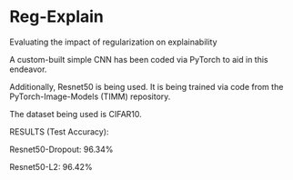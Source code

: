 # Reg-Explain
Evaluating the impact of regularization on explainability

A custom-built simple CNN has been coded via PyTorch to aid in this endeavor.

Additionally, Resnet50 is being used. It is being trained via code from the PyTorch-Image-Models (TIMM) repository.

The dataset being used is CIFAR10.


RESULTS (Test Accuracy):

Resnet50-Dropout: 96.34%

Resnet50-L2: 96.42%

